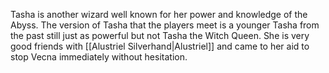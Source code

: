 Tasha is another wizard well known for her power and knowledge of the Abyss. The version of Tasha that the players meet is a younger Tasha from the past still just as powerful but not Tasha the Witch Queen. She is very good friends with [[Alustriel Silverhand|Alustriel]] and came to her aid to stop Vecna immediately without hesitation.